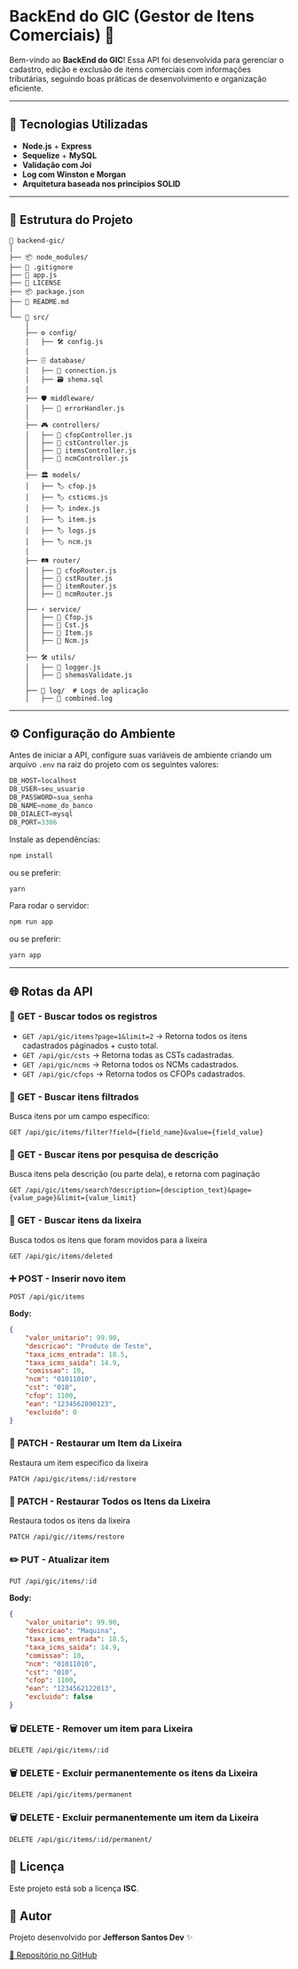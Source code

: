 # BackEnd do GIC (Gestor de Itens Comerciais) 🚀

Bem-vindo ao **BackEnd do GIC**! Essa API foi desenvolvida para gerenciar o cadastro, edição e exclusão de itens comerciais com informações tributárias, seguindo boas práticas de desenvolvimento e organização eficiente.

---
## 📌 Tecnologias Utilizadas

- **Node.js** + **Express**
- **Sequelize** + **MySQL**
- **Validação com Joi**
- **Log com Winston e Morgan**
- **Arquitetura baseada nos princípios SOLID**

---
## 📁 Estrutura do Projeto

```
📂 backend-gic/
│
├── 📦 node_modules/
├── 📜 .gitignore
├── 🚀 app.js
├── 📜 LICENSE
├── 📦 package.json
├── 📖 README.md
│
└── 📁 src/  
    │
    ├── ⚙️ config/  
    │   ├── 🛠️ config.js
    │
    ├── 🗄️ database/  
    │   ├── 🔌 connection.js
    │   ├── 🗃️ shema.sql
    │
    ├── 🛡️ middleware/  
    │   ├── 🚨 errorHandler.js
    │
    ├── 🎮 controllers/  
    │   ├── 📜 cfopController.js
    │   ├── 📜 cstController.js
    │   ├── 📜 itemsController.js
    │   ├── 📜 ncmController.js
    │
    ├── 🏛️ models/  
    │   ├── 🏷️ cfop.js
    │   ├── 🏷️ csticms.js
    │   ├── 🏷️ index.js
    │   ├── 🏷️ item.js
    │   ├── 🏷️ logs.js
    │   ├── 🏷️ ncm.js
    │
    ├── 🛤️ router/  
    │   ├── 🚏 cfopRouter.js
    │   ├── 🚏 cstRouter.js
    │   ├── 🚏 itemRouter.js
    │   ├── 🚏 ncmRouter.js
    │
    ├── ⚡ service/  
    │   ├── 🔧 Cfop.js
    │   ├── 🔧 Cst.js
    │   ├── 🔧 Item.js
    │   ├── 🔧 Ncm.js
    │
    ├── 🛠️ utils/  
    │   ├── 📢 logger.js
    │   ├── 📑 shemasValidate.js
    │
    ├── 📜 log/  # Logs de aplicação
    │   ├── 📄 combined.log

```

---
## ⚙️ Configuração do Ambiente

Antes de iniciar a API, configure suas variáveis de ambiente criando um arquivo `.env` na raiz do projeto com os seguintes valores:

```js
DB_HOST=localhost
DB_USER=seu_usuario
DB_PASSWORD=sua_senha
DB_NAME=nome_do_banco
DB_DIALECT=mysql
DB_PORT=3306
```

Instale as dependências:

```sh
npm install
```
ou se preferir:
```sh
yarn
```

Para rodar o servidor:
```sh
npm run app
```
ou se preferir:
```sh
yarn app
```

---
## 🌐 Rotas da API

### 📌 **GET** - Buscar todos os registros
- `GET /api/gic/items?page=1&limit=2` → Retorna todos os itens cadastrados páginados + custo total.
- `GET /api/gic/csts` → Retorna todas as CSTs cadastradas.
- `GET /api/gic/ncms` → Retorna todos os NCMs cadastrados.
- `GET /api/gic/cfops` → Retorna todos os CFOPs cadastrados.

### 🔎 **GET** - Buscar itens filtrados
Busca itens por um campo específico:
```
GET /api/gic/items/filter?field={field_name}&value={field_value}
```
### 🔎 **GET** - Buscar itens por pesquisa de descrição
Busca itens pela descrição (ou parte dela), e retorna com paginação
```
GET /api/gic/items/search?description={desciption_text}&page={value_page}&limit={value_limit}
```

### 🔎 **GET** - Buscar itens da lixeira
Busca todos os itens que foram movidos para a lixeira
```
GET /api/gic/items/deleted
```

### ➕ **POST** - Inserir novo item
```
POST /api/gic/items
```
**Body:**
```json
{
    "valor_unitario": 99.90,
    "descricao": "Produto de Teste",
    "taxa_icms_entrada": 18.5,
    "taxa_icms_saida": 14.9,
    "comissao": 10,
    "ncm": "01011010",
    "cst": "010",
    "cfop": 1100,
    "ean": "1234562890123",
    "excluido": 0
}
```

### 🔎 **PATCH** - Restaurar um Item da Lixeira
Restaura um item especifico da lixeira
```
PATCH /api/gic/items/:id/restore
```

### 🔎 **PATCH** - Restaurar Todos os Itens da Lixeira
Restaura todos os itens da lixeira
```
PATCH /api/gic//items/restore
```


### ✏️ **PUT** - Atualizar item
```
PUT /api/gic/items/:id
```
**Body:**
```json
{
    "valor_unitario": 99.90,
    "descricao": "Maquina",
    "taxa_icms_entrada": 18.5,
    "taxa_icms_saida": 14.9,
    "comissao": 10,
    "ncm": "01011010",
    "cst": "010",
    "cfop": 1100,
    "ean": "1234562122013",
    "excluido": false
}
```

### 🗑️ **DELETE** - Remover um item para Lixeira
```
DELETE /api/gic/items/:id
```
### 🗑️ **DELETE** - Excluir permanentemente os itens da Lixeira
```
DELETE /api/gic/items/permanent
```
### 🗑️ **DELETE** - Excluir permanentemente um item da Lixeira
```
DELETE /api/gic/items/:id/permanent/
```

## 📜 Licença

Este projeto está sob a licença **ISC**.

## 📝 Autor

Projeto desenvolvido por **Jefferson Santos Dev** ✨

[🔗 Repositório no GitHub](https://github.com/jefferson-da-silva-santos/backend-gic)

